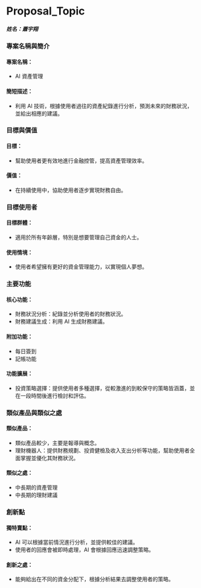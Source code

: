 # Proposal_Topic

##### 姓名：蕭宇翔

### 專案名稱與簡介

#### 專案名稱：

- AI 資產管理

#### 簡短描述：

- 利用 AI 技術，根據使用者過往的資產紀錄進行分析，預測未來的財務狀況，並給出相應的建議。

### 目標與價值

#### 目標：

- 幫助使用者更有效地進行金融控管，提高資產管理效率。

#### 價值：

- 在持續使用中，協助使用者逐步實現財務自由。

### 目標使用者

#### 目標群體：

- 適用於所有年齡層，特別是想要管理自己資金的人士。

#### 使用情境：

- 使用者希望擁有更好的資金管理能力，以實現個人夢想。

### 主要功能

#### 核心功能：

- 財務狀況分析：紀錄並分析使用者的財務狀況。
- 財務建議生成：利用 AI 生成財務建議。

#### 附加功能：

- 每日簽到
- 記帳功能

#### 功能擴展：

- 投資策略選擇：提供使用者多種選擇，從較激進的到較保守的策略皆涵蓋，並在一段時間後進行檢討和評估。

### 類似產品與類似之處

#### 類似產品：

- 類似產品較少，主要是報導與概念。
- 理財機器人：提供財務規劃、投資健檢及收入支出分析等功能，幫助使用者全面掌握並優化其財務狀況。

#### 類似之處：

- 中長期的資產管理
- 中長期的理財建議

### 創新點

#### 獨特賣點：

- AI 可以根據當前情況進行分析，並提供較佳的建議。
- 使用者的回應會被即時處理，AI 會根據回應迅速調整策略。

#### 創新之處：

- 能夠給出在不同的資金分配下，根據分析結果去調整使用者的策略。
